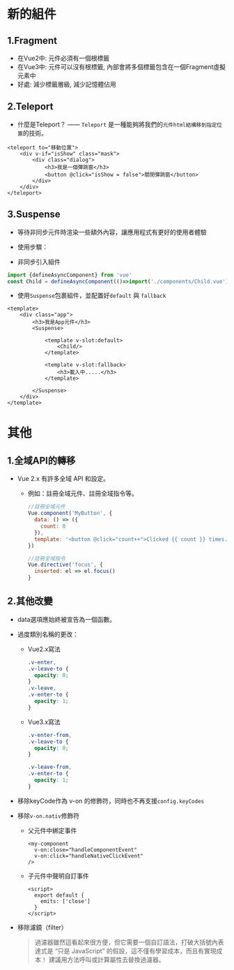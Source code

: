 # 新的組件

## 1.Fragment

- 在Vue2中: 元件必須有一個根標籤
- 在Vue3中: 元件可以沒有根標籤, 內部會將多個標籤包含在一個Fragment虛擬元素中
- 好處: 減少標籤層級, 減少記憶體佔用

## 2.Teleport

- 什麼是Teleport？ —— `Teleport` 是一種能夠將我們的`元件html結構移到指定位置`的技術。

```vue
<teleport to="移動位置">
    <div v-if="isShow" class="mask">
        <div class="dialog">
            <h3>我是一個彈跳窗</h3>
            <button @click="isShow = false">關閉彈跳窗</button>
        </div>
    </div>
</teleport>
```

## 3.Suspense

- 等待非同步元件時渲染一些額外內容，讓應用程式有更好的使用者體驗

- 使用步驟：

- 非同步引入組件

```js
import {defineAsyncComponent} from 'vue'
const Child = defineAsyncComponent(()=>import('./components/Child.vue'))
```

- 使用`Suspense`包裹組件，並配置好`default` 與 `fallback`

```vue
<template>
    <div class="app">
        <h3>我是App元件</h3>
        <Suspense>

            <template v-slot:default>
                <Child/>
            </template>

            <template v-slot:fallback>
                <h3>載入中.....</h3>
            </template>

        </Suspense>
    </div>
</template>
```

# 其他

## 1.全域API的轉移

- Vue 2.x 有許多全域 API 和設定。
  - 例如：註冊全域元件、註冊全域指令等。

     ```js
     //註冊全域元件
     Vue.component('MyButton', {
       data: () => ({
         count: 0
       }),
       template: '<button @click="count++">Clicked {{ count }} times.</button>'
     })
    
     //註冊全域指令
     Vue.directive('focus', {
       inserted: el => el.focus()
     }
     ```
## 2.其他改變

- data選項應始終被宣告為一個函數。

- 過度類別名稱的更改：

  - Vue2.x寫法

     ```css
     .v-enter,
     .v-leave-to {
       opacity: 0;
     }
     .v-leave,
     .v-enter-to {
       opacity: 1;
     }
     ```

  - Vue3.x寫法

     ```css
     .v-enter-from,
     .v-leave-to {
       opacity: 0;
     }
    
     .v-leave-from,
     .v-enter-to {
       opacity: 1;
     }
     ```

- 移除keyCode作為 v-on 的修飾符，同時也不再支援`config.keyCodes`

- 移除`v-on.nativ`修飾符

  - 父元件中綁定事件

     ```vue
     <my-component
       v-on:close="handleComponentEvent"
       v-on:click="handleNativeClickEvent"
     />
     ```

  - 子元件中聲明自訂事件

     ```vue
     <script>
       export default {
         emits: ['close']
       }
     </script>
     ```

- 移除濾鏡（filter）

   > 過濾器雖然這看起來很方便，但它需要一個自訂語法，打破大括號內表達式是 “只是 JavaScript” 的假設，這不僅有學習成本，而且有實現成本！ 建議用方法呼叫或計算屬性去替換過濾器。
